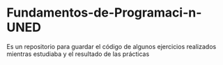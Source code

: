 # Fundamentos-de-Programaci-n-UNED
Es un repositorio para guardar el código de algunos ejercicios realizados mientras estudiaba y el resultado de las prácticas
